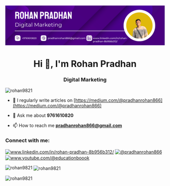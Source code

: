 ![logo](https://github.com/rohan9821/Rohan/blob/main/Purple%20Modern%20Minimalist%20Digital%20Marketing%20Linkedin%20Banner.png)
<h1 align="center">Hi 👋, I'm Rohan Pradhan</h1>
<h3 align="center">Digital Marketing</h3>

<p align="left"> <img src="https://komarev.com/ghpvc/?username=rohan9821&label=Profile%20views&color=0e75b6&style=flat" alt="rohan9821" /> </p>

- 📝 I regularly write articles on [https://medium.com/@pradhanrohan866](https://medium.com/@pradhanrohan866)

- 💬 Ask me about **9761610820**

- 📫 How to reach me **pradhanrohan866@gmail.com**

<h3 align="left">Connect with me:</h3>
<p align="left">
<a href="https://linkedin.com/in/www.linkedin.com/in/rohan-pradhan-8b956b312/" target="blank"><img align="center" src="https://raw.githubusercontent.com/rahuldkjain/github-profile-readme-generator/master/src/images/icons/Social/linked-in-alt.svg" alt="www.linkedin.com/in/rohan-pradhan-8b956b312/" height="30" width="40" /></a>
<a href="https://medium.com/@pradhanrohan866" target="blank"><img align="center" src="https://raw.githubusercontent.com/rahuldkjain/github-profile-readme-generator/master/src/images/icons/Social/medium.svg" alt="@pradhanrohan866" height="30" width="40" /></a>
<a href="https://www.youtube.com/c/www.youtube.com/@educationboook" target="blank"><img align="center" src="https://raw.githubusercontent.com/rahuldkjain/github-profile-readme-generator/master/src/images/icons/Social/youtube.svg" alt="www.youtube.com/@educationboook" height="30" width="40" /></a>
</p>

<p><img align="left" src="https://github-readme-stats.vercel.app/api/top-langs?username=rohan9821&show_icons=true&locale=en&layout=compact" alt="rohan9821" /></p>

<p>&nbsp;<img align="center" src="https://github-readme-stats.vercel.app/api?username=rohan9821&show_icons=true&locale=en" alt="rohan9821" /></p>

<p><img align="center" src="https://github-readme-streak-stats.herokuapp.com/?user=rohan9821&" alt="rohan9821" /></p>

